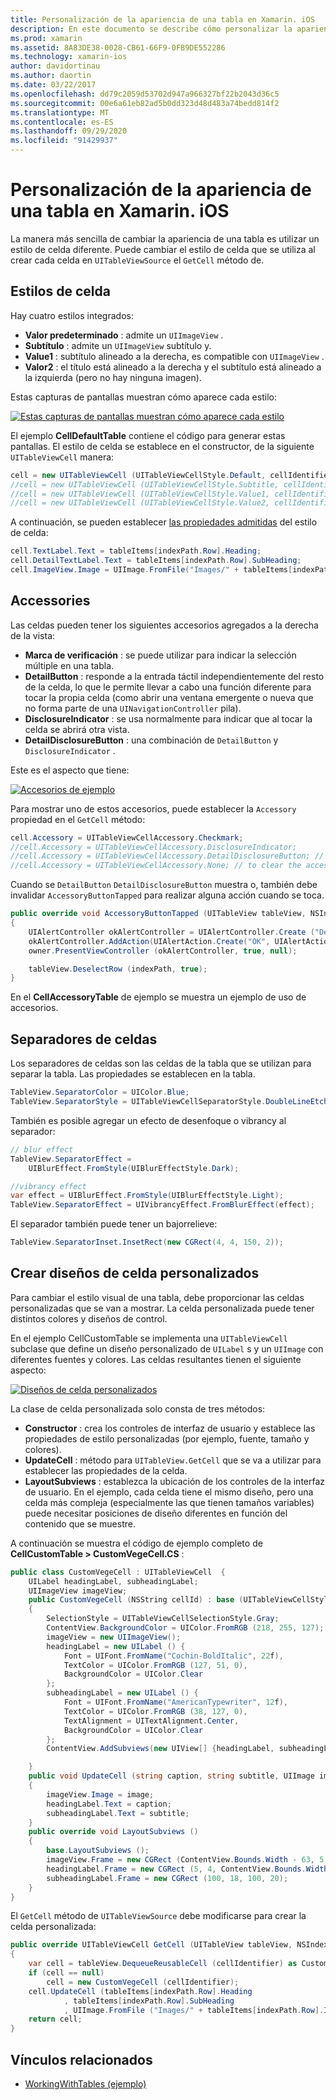 ```yaml
---
title: Personalización de la apariencia de una tabla en Xamarin. iOS
description: En este documento se describe cómo personalizar la apariencia de una tabla en Xamarin. iOS. Describe los estilos de celda, los accesorios, los separadores de celdas y los diseños de celda personalizados.
ms.prod: xamarin
ms.assetid: 8A83DE38-0028-CB61-66F9-0FB9DE552286
ms.technology: xamarin-ios
author: davidortinau
ms.author: daortin
ms.date: 03/22/2017
ms.openlocfilehash: dd79c2059d53702d947a966327bf22b2043d36c5
ms.sourcegitcommit: 00e6a61eb82ad5b0dd323d48d483a74bedd814f2
ms.translationtype: MT
ms.contentlocale: es-ES
ms.lasthandoff: 09/29/2020
ms.locfileid: "91429937"
---
```

# <a name="customizing-a-tables-appearance-in-xamarinios"></a>Personalización de la apariencia de una tabla en Xamarin. iOS

La manera más sencilla de cambiar la apariencia de una tabla es utilizar un estilo de celda diferente. Puede cambiar el estilo de celda que se utiliza al crear cada celda en `UITableViewSource` el `GetCell` método de.

## <a name="cell-styles"></a>Estilos de celda

Hay cuatro estilos integrados:

- **Valor predeterminado** : admite un `UIImageView` .
- **Subtítulo** : admite un `UIImageView` subtítulo y.
- **Value1** : subtítulo alineado a la derecha, es compatible con `UIImageView` .
- **Valor2** : el título está alineado a la derecha y el subtítulo está alineado a la izquierda (pero no hay ninguna imagen).

Estas capturas de pantallas muestran cómo aparece cada estilo:

 [![Estas capturas de pantallas muestran cómo aparece cada estilo](customizing-table-appearance-images/image7.png)](customizing-table-appearance-images/image7.png#lightbox)

El ejemplo **CellDefaultTable** contiene el código para generar estas pantallas. El estilo de celda se establece en el constructor, de la siguiente `UITableViewCell` manera:

```csharp
cell = new UITableViewCell (UITableViewCellStyle.Default, cellIdentifier);
//cell = new UITableViewCell (UITableViewCellStyle.Subtitle, cellIdentifier);
//cell = new UITableViewCell (UITableViewCellStyle.Value1, cellIdentifier);
//cell = new UITableViewCell (UITableViewCellStyle.Value2, cellIdentifier);
```

A continuación, se pueden establecer [las propiedades admitidas](xref:UIKit.UITableViewCell) del estilo de celda:

```csharp
cell.TextLabel.Text = tableItems[indexPath.Row].Heading;
cell.DetailTextLabel.Text = tableItems[indexPath.Row].SubHeading;
cell.ImageView.Image = UIImage.FromFile("Images/" + tableItems[indexPath.Row].ImageName); // don't use for Value2
```

## <a name="accessories"></a>Accessories

Las celdas pueden tener los siguientes accesorios agregados a la derecha de la vista:

- **Marca de verificación** : se puede utilizar para indicar la selección múltiple en una tabla.
- **DetailButton** : responde a la entrada táctil independientemente del resto de la celda, lo que le permite llevar a cabo una función diferente para tocar la propia celda (como abrir una ventana emergente o nueva que no forma parte de una `UINavigationController` pila).
- **DisclosureIndicator** : se usa normalmente para indicar que al tocar la celda se abrirá otra vista.
- **DetailDisclosureButton** : una combinación de `DetailButton` y `DisclosureIndicator` .

Este es el aspecto que tiene:

 [![Accesorios de ejemplo](customizing-table-appearance-images/image8.png)](customizing-table-appearance-images/image8.png#lightbox)

Para mostrar uno de estos accesorios, puede establecer la `Accessory` propiedad en el `GetCell` método:

```csharp
cell.Accessory = UITableViewCellAccessory.Checkmark;
//cell.Accessory = UITableViewCellAccessory.DisclosureIndicator;
//cell.Accessory = UITableViewCellAccessory.DetailDisclosureButton; // implement AccessoryButtonTapped
//cell.Accessory = UITableViewCellAccessory.None; // to clear the accessory
```

Cuando se `DetailButton` `DetailDisclosureButton` muestra o, también debe invalidar `AccessoryButtonTapped` para realizar alguna acción cuando se toca.

```csharp
public override void AccessoryButtonTapped (UITableView tableView, NSIndexPath indexPath)
{
    UIAlertController okAlertController = UIAlertController.Create ("DetailDisclosureButton Touched", tableItems[indexPath.Row].Heading, UIAlertControllerStyle.Alert);
    okAlertController.AddAction(UIAlertAction.Create("OK", UIAlertActionStyle.Default, null));
    owner.PresentViewController (okAlertController, true, null);

    tableView.DeselectRow (indexPath, true);
}
```

En el **CellAccessoryTable** de ejemplo se muestra un ejemplo de uso de accesorios.

## <a name="cell-separators"></a>Separadores de celdas

Los separadores de celdas son las celdas de la tabla que se utilizan para separar la tabla. Las propiedades se establecen en la tabla.

```csharp
TableView.SeparatorColor = UIColor.Blue;
TableView.SeparatorStyle = UITableViewCellSeparatorStyle.DoubleLineEtched;
```

También es posible agregar un efecto de desenfoque o vibrancy al separador:

```csharp
// blur effect
TableView.SeparatorEffect =
    UIBlurEffect.FromStyle(UIBlurEffectStyle.Dark);

//vibrancy effect
var effect = UIBlurEffect.FromStyle(UIBlurEffectStyle.Light);
TableView.SeparatorEffect = UIVibrancyEffect.FromBlurEffect(effect);
```

El separador también puede tener un bajorrelieve:

```csharp
TableView.SeparatorInset.InsetRect(new CGRect(4, 4, 150, 2));
```

## <a name="creating-custom-cell-layouts"></a>Crear diseños de celda personalizados

Para cambiar el estilo visual de una tabla, debe proporcionar las celdas personalizadas que se van a mostrar. La celda personalizada puede tener distintos colores y diseños de control.

En el ejemplo CellCustomTable se implementa una `UITableViewCell` subclase que define un diseño personalizado de `UILabel` s y un `UIImage` con diferentes fuentes y colores. Las celdas resultantes tienen el siguiente aspecto:

 [![Diseños de celda personalizados](customizing-table-appearance-images/image9.png)](customizing-table-appearance-images/image9.png#lightbox)

La clase de celda personalizada solo consta de tres métodos:

- **Constructor** : crea los controles de interfaz de usuario y establece las propiedades de estilo personalizadas (por ejemplo, fuente, tamaño y colores).
- **UpdateCell** : método para  `UITableView.GetCell` que se va a utilizar para establecer las propiedades de la celda.
- **LayoutSubviews** : establezca la ubicación de los controles de la interfaz de usuario. En el ejemplo, cada celda tiene el mismo diseño, pero una celda más compleja (especialmente las que tienen tamaños variables) puede necesitar posiciones de diseño diferentes en función del contenido que se muestre.

A continuación se muestra el código de ejemplo completo de **CellCustomTable > CustomVegeCell.CS** :

```csharp
public class CustomVegeCell : UITableViewCell  {
    UILabel headingLabel, subheadingLabel;
    UIImageView imageView;
    public CustomVegeCell (NSString cellId) : base (UITableViewCellStyle.Default, cellId)
    {
        SelectionStyle = UITableViewCellSelectionStyle.Gray;
        ContentView.BackgroundColor = UIColor.FromRGB (218, 255, 127);
        imageView = new UIImageView();
        headingLabel = new UILabel () {
            Font = UIFont.FromName("Cochin-BoldItalic", 22f),
            TextColor = UIColor.FromRGB (127, 51, 0),
            BackgroundColor = UIColor.Clear
        };
        subheadingLabel = new UILabel () {
            Font = UIFont.FromName("AmericanTypewriter", 12f),
            TextColor = UIColor.FromRGB (38, 127, 0),
            TextAlignment = UITextAlignment.Center,
            BackgroundColor = UIColor.Clear
        };
        ContentView.AddSubviews(new UIView[] {headingLabel, subheadingLabel, imageView});

    }
    public void UpdateCell (string caption, string subtitle, UIImage image)
    {
        imageView.Image = image;
        headingLabel.Text = caption;
        subheadingLabel.Text = subtitle;
    }
    public override void LayoutSubviews ()
    {
        base.LayoutSubviews ();
        imageView.Frame = new CGRect (ContentView.Bounds.Width - 63, 5, 33, 33);
        headingLabel.Frame = new CGRect (5, 4, ContentView.Bounds.Width - 63, 25);
        subheadingLabel.Frame = new CGRect (100, 18, 100, 20);
    }
}
```

El `GetCell` método de `UITableViewSource` debe modificarse para crear la celda personalizada:

```csharp
public override UITableViewCell GetCell (UITableView tableView, NSIndexPath indexPath)
{
    var cell = tableView.DequeueReusableCell (cellIdentifier) as CustomVegeCell;
    if (cell == null)
        cell = new CustomVegeCell (cellIdentifier);
    cell.UpdateCell (tableItems[indexPath.Row].Heading
            , tableItems[indexPath.Row].SubHeading
            , UIImage.FromFile ("Images/" + tableItems[indexPath.Row].ImageName) );
    return cell;
}
```

## <a name="related-links"></a>Vínculos relacionados

- [WorkingWithTables (ejemplo)](/samples/xamarin/ios-samples/workingwithtables)